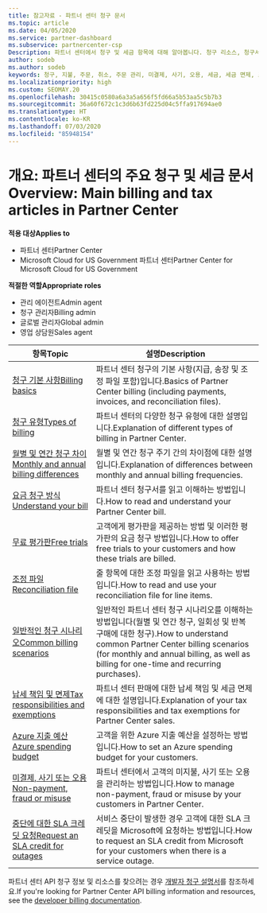 ```yaml
---
title: 참고자료 - 파트너 센터 청구 문서
ms.topic: article
ms.date: 04/05/2020
ms.service: partner-dashboard
ms.subservice: partnercenter-csp
Description: 파트너 센터에서 청구 및 세금 항목에 대해 알아봅니다. 청구 리소스, 청구서, CSP 청구 및 세금에 대한 정보가 포함되어 있습니다.
author: sodeb
ms.author: sodeb
keywords: 청구, 지불, 주문, 취소, 주문 관리, 미결제, 사기, 오용, 세금, 세금 면제, 조정 파일
ms.localizationpriority: high
ms.custom: SEOMAY.20
ms.openlocfilehash: 30415c0580a6a3a5a656f5fd66a5b53aa5c5b7b3
ms.sourcegitcommit: 36a60f672c1c3d6b63fd225d04c5ffa917694ae0
ms.translationtype: HT
ms.contentlocale: ko-KR
ms.lasthandoff: 07/03/2020
ms.locfileid: "85948154"
---
```

# <a name="overview-main-billing-and-tax-articles-in-partner-center"></a><span data-ttu-id="bba53-105">개요: 파트너 센터의 주요 청구 및 세금 문서</span><span class="sxs-lookup"><span data-stu-id="bba53-105">Overview: Main billing and tax articles in Partner Center</span></span>

<span data-ttu-id="bba53-106">**적용 대상**</span><span class="sxs-lookup"><span data-stu-id="bba53-106">**Applies to**</span></span>

- <span data-ttu-id="bba53-107">파트너 센터</span><span class="sxs-lookup"><span data-stu-id="bba53-107">Partner Center</span></span>
- <span data-ttu-id="bba53-108">Microsoft Cloud for US Government 파트너 센터</span><span class="sxs-lookup"><span data-stu-id="bba53-108">Partner Center for Microsoft Cloud for US Government</span></span>

<span data-ttu-id="bba53-109">**적절한 역할**</span><span class="sxs-lookup"><span data-stu-id="bba53-109">**Appropriate roles**</span></span>

- <span data-ttu-id="bba53-110">관리 에이전트</span><span class="sxs-lookup"><span data-stu-id="bba53-110">Admin agent</span></span>
- <span data-ttu-id="bba53-111">청구 관리자</span><span class="sxs-lookup"><span data-stu-id="bba53-111">Billing admin</span></span>
- <span data-ttu-id="bba53-112">글로벌 관리자</span><span class="sxs-lookup"><span data-stu-id="bba53-112">Global admin</span></span>
- <span data-ttu-id="bba53-113">영업 상담원</span><span class="sxs-lookup"><span data-stu-id="bba53-113">Sales agent</span></span>

| <span data-ttu-id="bba53-114">항목</span><span class="sxs-lookup"><span data-stu-id="bba53-114">Topic</span></span> | <span data-ttu-id="bba53-115">설명</span><span class="sxs-lookup"><span data-stu-id="bba53-115">Description</span></span> |
| ----- | ----------- |
| [<span data-ttu-id="bba53-116">청구 기본 사항</span><span class="sxs-lookup"><span data-stu-id="bba53-116">Billing basics</span></span>](billing-basics.md) | <span data-ttu-id="bba53-117">파트너 센터 청구의 기본 사항(지급, 송장 및 조정 파일 포함)입니다.</span><span class="sxs-lookup"><span data-stu-id="bba53-117">Basics of Partner Center billing (including payments, invoices, and reconciliation files).</span></span> |
| [<span data-ttu-id="bba53-118">청구 유형</span><span class="sxs-lookup"><span data-stu-id="bba53-118">Types of billing</span></span>](billing-different-types.md) | <span data-ttu-id="bba53-119">파트너 센터의 다양한 청구 유형에 대한 설명입니다.</span><span class="sxs-lookup"><span data-stu-id="bba53-119">Explanation of different types of billing in Partner Center.</span></span> |
| [<span data-ttu-id="bba53-120">월별 및 연간 청구 차이</span><span class="sxs-lookup"><span data-stu-id="bba53-120">Monthly and annual billing differences</span></span>](billing-annual-monthly.md) | <span data-ttu-id="bba53-121">월별 및 연간 청구 주기 간의 차이점에 대한 설명입니다.</span><span class="sxs-lookup"><span data-stu-id="bba53-121">Explanation of differences between monthly and annual billing frequencies.</span></span> |
| [<span data-ttu-id="bba53-122">요금 청구 방식</span><span class="sxs-lookup"><span data-stu-id="bba53-122">Understand your bill</span></span>](read-your-bill.md) | <span data-ttu-id="bba53-123">파트너 센터 청구서를 읽고 이해하는 방법입니다.</span><span class="sxs-lookup"><span data-stu-id="bba53-123">How to read and understand your Partner Center bill.</span></span> |
| [<span data-ttu-id="bba53-124">무료 평가판</span><span class="sxs-lookup"><span data-stu-id="bba53-124">Free trials</span></span>](offer-your-customers-trials-of-microsoft-products.md) | <span data-ttu-id="bba53-125">고객에게 평가판을 제공하는 방법 및 이러한 평가판의 요금 청구 방법입니다.</span><span class="sxs-lookup"><span data-stu-id="bba53-125">How to offer free trials to your customers and how these trials are billed.</span></span> |
| [<span data-ttu-id="bba53-126">조정 파일</span><span class="sxs-lookup"><span data-stu-id="bba53-126">Reconciliation file</span></span>](use-the-reconciliation-files.md) | <span data-ttu-id="bba53-127">줄 항목에 대한 조정 파일을 읽고 사용하는 방법입니다.</span><span class="sxs-lookup"><span data-stu-id="bba53-127">How to read and use your reconciliation file for line items.</span></span> |
| [<span data-ttu-id="bba53-128">일반적인 청구 시나리오</span><span class="sxs-lookup"><span data-stu-id="bba53-128">Common billing scenarios</span></span>](common-billing-scenarios.md) | <span data-ttu-id="bba53-129">일반적인 파트너 센터 청구 시나리오를 이해하는 방법입니다(월별 및 연간 청구, 일회성 및 반복 구매에 대한 청구).</span><span class="sxs-lookup"><span data-stu-id="bba53-129">How to understand common Partner Center billing scenarios (for monthly and annual billing, as well as billing for one-time and recurring purchases).</span></span> |
| [<span data-ttu-id="bba53-130">납세 책임 및 면제</span><span class="sxs-lookup"><span data-stu-id="bba53-130">Tax responsibilities and exemptions</span></span>](tax-and-tax-exemptions.md) | <span data-ttu-id="bba53-131">파트너 센터 판매에 대한 납세 책임 및 세금 면제에 대한 설명입니다.</span><span class="sxs-lookup"><span data-stu-id="bba53-131">Explanation of your tax responsibilities and tax exemptions for Partner Center sales.</span></span> |
| [<span data-ttu-id="bba53-132">Azure 지출 예산</span><span class="sxs-lookup"><span data-stu-id="bba53-132">Azure spending budget</span></span>](set-an-azure-spending-budget-for-your-customers.md) | <span data-ttu-id="bba53-133">고객을 위한 Azure 지출 예산을 설정하는 방법입니다.</span><span class="sxs-lookup"><span data-stu-id="bba53-133">How to set an Azure spending budget for your customers.</span></span> |
| [<span data-ttu-id="bba53-134">미결제, 사기 또는 오용</span><span class="sxs-lookup"><span data-stu-id="bba53-134">Non-payment, fraud or misuse</span></span>](non-payment--fraud--or-misuse.md) | <span data-ttu-id="bba53-135">파트너 센터에서 고객의 미지불, 사기 또는 오용을 관리하는 방법입니다.</span><span class="sxs-lookup"><span data-stu-id="bba53-135">How to manage non-payment, fraud or misuse by your customers in Partner Center.</span></span> |
| [<span data-ttu-id="bba53-136">중단에 대한 SLA 크레딧 요청</span><span class="sxs-lookup"><span data-stu-id="bba53-136">Request an SLA credit for outages</span></span>](request-credit.md) | <span data-ttu-id="bba53-137">서비스 중단이 발생한 경우 고객에 대한 SLA 크레딧을 Microsoft에 요청하는 방법입니다.</span><span class="sxs-lookup"><span data-stu-id="bba53-137">How to request an SLA credit from Microsoft for your customers when there is a service outage.</span></span> |

<span data-ttu-id="bba53-138">파트너 센터 API 청구 정보 및 리소스를 찾으려는 경우 [개발자 청구 설명서](https://docs.microsoft.com/partner-center/develop/manage-billing)를 참조하세요.</span><span class="sxs-lookup"><span data-stu-id="bba53-138">If you're looking for Partner Center API billing information and resources, see the [developer billing documentation](https://docs.microsoft.com/partner-center/develop/manage-billing).</span></span>
